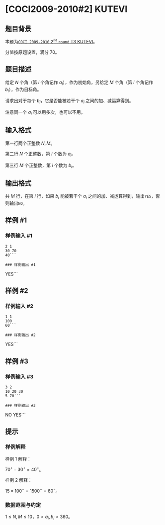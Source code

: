 # [COCI2009-2010#2] KUTEVI

## 题目背景

本题为[$\texttt{COCI 2009-2010}\ 2^\texttt{nd}\ \texttt{round}\ \text{T3 KUTEVI}$](https://hsin.hr/coci/archive/2009_2010/contest2_tasks.pdf)。

分值按原题设置，满分 $70$。

## 题目描述

给定 $N$ 个角（第 $i$ 个角记作 $a_i$），作为初始角，另给定 $M$ 个角（第 $i$ 个角记作 $b_i$），作为目标角。

请求出对于每个 $b_i$，它是否能被若干个 $a_i$ 之间的加、减运算得到。

注意同一个 $a_i$ 可以用多次，也可以不用。

## 输入格式

第一行两个正整数 $N,M$。

第二行 $N$ 个正整数，第 $i$ 个数为 $a_i$。

第三行 $M$ 个正整数，第 $i$ 个数为 $b_i$。

## 输出格式

共 $M$ 行，在第 $i$ 行，如果 $b_i$ 能被若干个 $a_i$ 之间的加、减运算得到，输出`YES`，否则输出`NO`。

## 样例 #1

### 样例输入 #1
```
2 1
30 70
40```

### 样例输出 #1

```
YES```

## 样例 #2

### 样例输入 #2
```
1 1
100
60```

### 样例输出 #2

```
YES```

## 样例 #3

### 样例输入 #3
```
3 2
10 20 30
5 70```

### 样例输出 #3

```
NO
YES```

## 提示

### 样例解释

样例 $1$ 解释：

$70^\circ-30^\circ=40^\circ$。

样例 $2$ 解释：

$15\times100^\circ=1500^\circ=60^\circ$。

### 数据范围与约定

$1\leq N,M\leq10$，$0<a_i,b_i< 360$。
